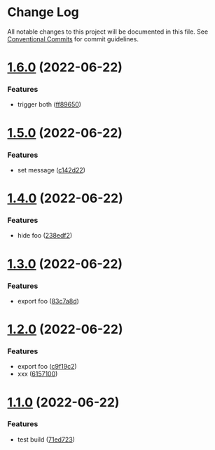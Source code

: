 # Change Log

All notable changes to this project will be documented in this file.
See [Conventional Commits](https://conventionalcommits.org) for commit guidelines.

# [1.6.0](https://github.com/cloverink/sample-lerna/compare/@cloverink/sample-lerna-helloworld@1.5.0...@cloverink/sample-lerna-helloworld@1.6.0) (2022-06-22)


### Features

* trigger both ([ff89650](https://github.com/cloverink/sample-lerna/commit/ff89650c090cfaab8940a96eb6e67e7e6a8d86de))





# [1.5.0](https://github.com/cloverink/sample-lerna/compare/@cloverink/sample-lerna-helloworld@1.4.0...@cloverink/sample-lerna-helloworld@1.5.0) (2022-06-22)


### Features

* set message ([c142d22](https://github.com/cloverink/sample-lerna/commit/c142d22f7af4a60b3a815faa2c6b9248a4d00a15))





# [1.4.0](https://github.com/cloverink/sample-lerna/compare/@cloverink/sample-lerna-helloworld@1.3.0...@cloverink/sample-lerna-helloworld@1.4.0) (2022-06-22)


### Features

* hide foo ([238edf2](https://github.com/cloverink/sample-lerna/commit/238edf2204bf202dcddc26d34327fa30734076fe))





# [1.3.0](https://github.com/cloverink/sample-lerna/compare/@cloverink/sample-lerna-helloworld@1.2.0...@cloverink/sample-lerna-helloworld@1.3.0) (2022-06-22)


### Features

* export foo ([83c7a8d](https://github.com/cloverink/sample-lerna/commit/83c7a8d9a4d0e07c2b54b94915c13b2eabed0cea))





# [1.2.0](https://github.com/cloverink/sample-lerna/compare/@cloverink/sample-lerna-helloworld@1.1.0...@cloverink/sample-lerna-helloworld@1.2.0) (2022-06-22)


### Features

* export foo ([c9f19c2](https://github.com/cloverink/sample-lerna/commit/c9f19c20b1ed79f052fec5a260b49e993405afdb))
* xxx ([6157100](https://github.com/cloverink/sample-lerna/commit/615710028a1d64c16f6fed6875c41d710d7db4a3))





# [1.1.0](https://github.com/cloverink/sample-lerna/compare/@cloverink/sample-lerna-helloworld@1.0.11...@cloverink/sample-lerna-helloworld@1.1.0) (2022-06-22)


### Features

* test build ([71ed723](https://github.com/cloverink/sample-lerna/commit/71ed72396c168987ec6ba0f98c8b271bd7c86b71))

